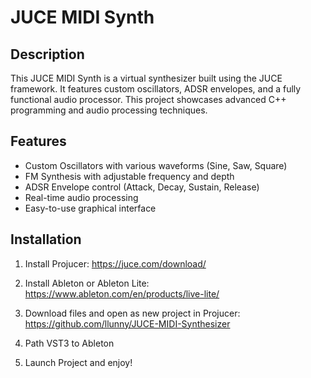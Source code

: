  # JUCE MIDI Synth

## Description

This JUCE MIDI Synth is a virtual synthesizer built using the JUCE framework. It features custom oscillators, ADSR envelopes, and a fully functional audio processor. This project showcases advanced C++ programming and audio processing techniques.

## Features

- Custom Oscillators with various waveforms (Sine, Saw, Square)
- FM Synthesis with adjustable frequency and depth
- ADSR Envelope control (Attack, Decay, Sustain, Release)
- Real-time audio processing
- Easy-to-use graphical interface

## Installation

1. Install Projucer: https://juce.com/download/

2. Install Ableton or Ableton Lite: https://www.ableton.com/en/products/live-lite/

3. Download files and open as new project in Projucer: https://github.com/llunny/JUCE-MIDI-Synthesizer

4. Path VST3 to Ableton

5. Launch Project and enjoy!
